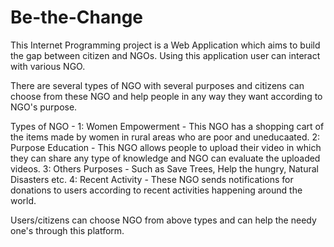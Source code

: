 # Be-the-Change
This Internet Programming project is a Web Application which aims to build the gap between citizen and NGOs. Using this application user can interact with various NGO.

There are several types of NGO with several purposes and citizens can choose from these NGO and help people in any way they want according to NGO's purpose.

Types of NGO -
1: Women Empowerment - This NGO has a shopping cart of the items made by women in rural areas who are poor and uneducaated.
2: Purpose Education - This NGO allows people to upload their video in which they can share any type of knowledge and NGO can evaluate the uploaded videos.
3: Others Purposes - Such as Save Trees, Help the hungry, Natural Disasters etc.
4: Recent Activity - These NGO sends notifications for donations to users according to recent activities happening around the world.


Users/citizens can choose NGO from above types and can help the needy one's through this platform.

